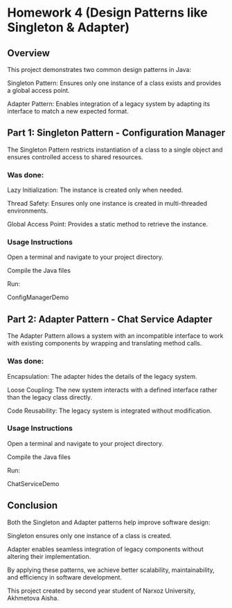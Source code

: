 # Homework 4 (Design Patterns like Singleton & Adapter)

## Overview

This project demonstrates two common design patterns in Java:

Singleton Pattern: Ensures only one instance of a class exists and provides a global access point.

Adapter Pattern: Enables integration of a legacy system by adapting its interface to match a new expected format.

## Part 1: Singleton Pattern - Configuration Manager

The Singleton Pattern restricts instantiation of a class to a single object and ensures controlled access to shared resources.

### Was done:

Lazy Initialization: The instance is created only when needed.

Thread Safety: Ensures only one instance is created in multi-threaded environments.

Global Access Point: Provides a static method to retrieve the instance.

### Usage Instructions

Open a terminal and navigate to your project directory.

Compile the Java files

Run:

ConfigManagerDemo

## Part 2: Adapter Pattern - Chat Service Adapter

The Adapter Pattern allows a system with an incompatible interface to work with existing components by wrapping and translating method calls.

### Was done:

Encapsulation: The adapter hides the details of the legacy system.

Loose Coupling: The new system interacts with a defined interface rather than the legacy class directly.

Code Reusability: The legacy system is integrated without modification.

### Usage Instructions

Open a terminal and navigate to your project directory.

Compile the Java files

Run:

ChatServiceDemo

## Conclusion

Both the Singleton and Adapter patterns help improve software design:

Singleton ensures only one instance of a class is created.

Adapter enables seamless integration of legacy components without altering their implementation.

By applying these patterns, we achieve better scalability, maintainability, and efficiency in software development.

This project created by second year student of Narxoz University, Akhmetova Aisha.
